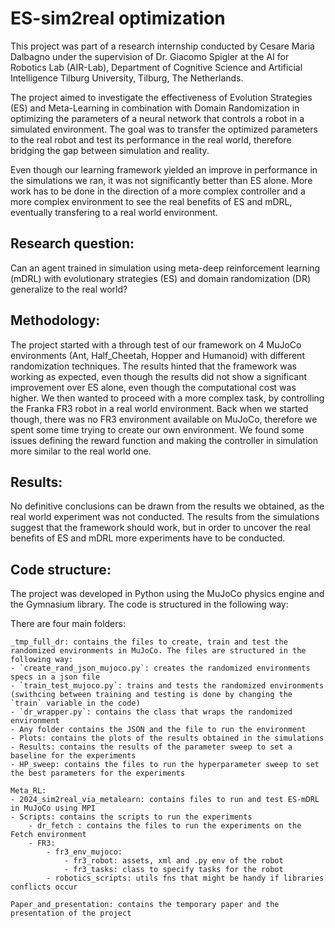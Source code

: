 # ES-sim2real optimization

This project was part of a research internship conducted by Cesare Maria Dalbagno under the supervision of Dr. Giacomo Spigler at the AI for Robotics Lab (AIR-Lab), Department of Cognitive Science and Artificial Intelligence Tilburg University, Tilburg, The Netherlands. 

The project aimed to investigate the effectiveness of Evolution Strategies (ES) and Meta-Learning in combination with Domain Randomization in optimizing the parameters of a neural network that controls a robot in a simulated environment. The goal was to transfer the optimized parameters to the real robot and test its performance in the real world, therefore bridging the gap between simulation and reality.

Even though our learning framework yielded an improve in performance in the simulations we ran, it was not significantly better than ES alone. More work has to be done in the direction of a more complex controller and a more complex environment to see the real benefits of ES and mDRL, eventually transfering to a real world environment.

## Research question:
Can an agent trained in simulation using meta-deep reinforcement learning (mDRL) with evolutionary strategies (ES) and domain randomization (DR) generalize to the real world? 

## Methodology:
The project started with a through test of our framework on 4 MuJoCo environments (Ant, Half_Cheetah, Hopper and Humanoid) with different randomization techniques. The results hinted that the framework was working as expected, even though the results did not show a significant improvement over ES alone, even though the computational cost was higher.
We then wanted to proceed with a more complex task, by controlling the Franka FR3 robot in a real world environment. Back when we started though, there was no FR3 environment available on MuJoCo, therefore we spent some time trying to create our own environment. We found some issues defining the reward function and making the controller in simulation more similar to the real world one. 

## Results:
No definitive conclusions can be drawn from the results we obtained, as the real world experiment was not conducted. The results from the simulations suggest that the framework should work, but in order to uncover the real benefits of ES and mDRL more experiments have to be conducted.

## Code structure:
The project was developed in Python using the MuJoCo physics engine and the Gymnasium library. The code is structured in the following way:

There are four main folders: 

    _tmp_full_dr: contains the files to create, train and test the randomized environments in MuJoCo. The files are structured in the following way:
    - `create_rand_json_mujoco.py`: creates the randomized environments specs in a json file
    - `train_test_mujoco.py`: trains and tests the randomized environments (swithcing between training and testing is done by changing the `train` variable in the code)
    - `dr_wrapper.py`: contains the class that wraps the randomized environment
    - Any folder contains the JSON and the file to run the environment
    - Plots: contains the plots of the results obtained in the simulations
    - Results: contains the results of the parameter sweep to set a baseline for the experiments
    - HP_sweep: contains the files to run the hyperparameter sweep to set the best parameters for the experiments

    Meta_RL: 
    - 2024_sim2real_via_metalearn: contains files to run and test ES-mDRL in MuJoCo using MPI
    - Scripts: contains the scripts to run the experiments
        - dr_fetch : contains the files to run the experiments on the Fetch environment
        - FR3:
            - fr3_env_mujoco:
                - fr3_robot: assets, xml and .py env of the robot
                - fr3_tasks: class to specify tasks for the robot
            - robotics_scripts: utils fns that might be handy if libraries conflicts occur

    Paper_and_presentation: contains the temporary paper and the presentation of the project
